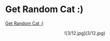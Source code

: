 # Get Random Cat :)

[Get Random Cat :)](https://aligoren.github.io/randomcat/)

<center>![3/12.jpg](3/12.jpg)</center>
